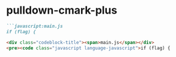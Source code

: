 # pulldown-cmark-plus

```markdown
```javascript:main.js
if (flag) {
```

```html
<div class="codeblock-title"><span>main.js</span></div>
<pre><code class="javascript language-javascript">if (flag) {
```

